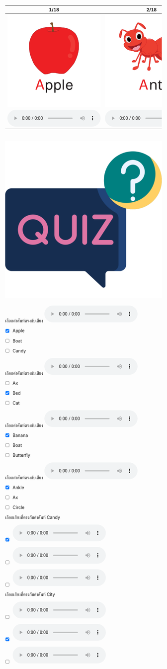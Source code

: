 <div class="carrousel">


|1/18|2/18|3/18|4/18|5/18|6/18|7/18|8/18|9/18|10/18|11/18|12/18|13/18|14/18|15/18|16/18|17/18|18/18|
| :----: | :----: | :----: | :----: | :----: | :----: | :----: | :----: | :----: | :----: | :----: | :----: | :----: | :----: | :----: | :----: | :----: | :----: |
|![](/media/img/A-B-C__apple.svg)|![](/media/img/A-B-C__ant.svg)|![](/media/img/A-B-C__ankle.svg)|![](/media/img/A-B-C__animals.svg)|![](/media/img/A-B-C__ambulance.svg)|![](/media/img/A-B-C__ax.svg)|![](/media/img/A-B-C__bus.svg)|![](/media/img/A-B-C__banana.svg)|![](/media/img/A-B-C__bird.svg)|![](/media/img/A-B-C__bed.svg)|![](/media/img/A-B-C__boat.svg)|![](/media/img/A-B-C__butterfly.svg)|![](/media/img/A-B-C__crab.svg)|![](/media/img/A-B-C__cow.svg)|![](/media/img/A-B-C__cat.svg)|![](/media/img/A-B-C__candy.svg)|![](/media/img/A-B-C__city.svg)|![](/media/img/A-B-C__circle.svg)|
|![](/media/audio/apple.mp3)|![](/media/audio/ant.mp3)|![](/media/audio/ankle.mp3)|![](/media/audio/animals.mp3)|![](/media/audio/ambulance.mp3)|![](/media/audio/ax.mp3)|![](/media/audio/bus.mp3)|![](/media/audio/banana.mp3)|![](/media/audio/bird.mp3)|![](/media/audio/bed.mp3)|![](/media/audio/boat.mp3)|![](/media/audio/butterfly.mp3)|![](/media/audio/crab.mp3)|![](/media/audio/cow.mp3)|![](/media/audio/cat.mp3)|![](/media/audio/candy.mp3)|![](/media/audio/city.mp3)|![](/media/audio/circle.mp3)|

</div>



# ![icon](/media/icons/quiz.svg) 


เลือกคำศัพท์ตรงกับเสียง ![](/media/audio/apple.mp3) 
 - [x] Apple
 - [ ] Boat
 - [ ] Candy


เลือกคำศัพท์ตรงกับเสียง ![](/media/audio/bed.mp3) 
 - [ ] Ax
 - [x] Bed
 - [ ] Cat


เลือกคำศัพท์ตรงกับเสียง ![](/media/audio/banana.mp3) 
 - [x] Banana
 - [ ] Boat
 - [ ] Butterfly


เลือกคำศัพท์ตรงกับเสียง ![](/media/audio/ankle.mp3) 
 - [x] Ankle
 - [ ] Ax
 - [ ] Circle


เลือกเสียงที่ตรงกับคำศัพท์ Candy 
 - [x] ![](/media/audio/candy.mp3)
 - [ ] ![](/media/audio/circle.mp3)
 - [ ] ![](/media/audio/crab.mp3)


เลือกเสียงที่ตรงกับคำศัพท์ City 
 - [ ] ![](/media/audio/bed.mp3)
 - [x] ![](/media/audio/city.mp3)
 - [ ] ![](/media/audio/crab.mp3)

